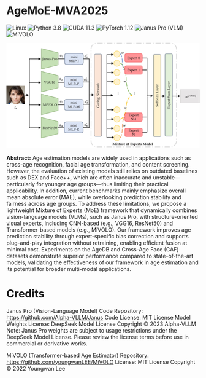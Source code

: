 # AgeMoE-MVA2025
![Linux](https://img.shields.io/badge/System-Linux-green.svg?style=plastic)
![Python 3.8](https://img.shields.io/badge/python-3.8-green.svg?style=plastic)
![CUDA 11.3](https://img.shields.io/badge/cuda-11.3-green.svg?style=plastic)
![PyTorch 1.12](https://img.shields.io/badge/pytorch-1.12-green.svg?style=plastic)
![Janus Pro (VLM)](https://img.shields.io/badge/Janus_Pro-pretrained-blue.svg?style=plastic)
![MiVOLO](https://img.shields.io/badge/MiVOLO-pretrained-blue.svg?style=plastic)

![image](https://github.com/AvLab-CV/AgeMoE-MVA2025/blob/d6204caf9540dec4f10629d4d1c38d49c915c3e9/Figure3.jpg)


**Abstract:** Age estimation models are widely used in applications such as cross-age recognition, facial age transformation, and content screening. However, the evaluation of existing models still relies on outdated baselines such as DEX and Face++, which are often inaccurate and unstable—particularly for younger age groups—thus limiting their practical applicability. In addition, current benchmarks mainly emphasize overall mean absolute error (MAE), while overlooking prediction stability and fairness across age groups. To address these limitations, we propose a lightweight Mixture of Experts (MoE) framework that dynamically combines vision-language models (VLMs), such as Janus Pro, with structure-oriented visual experts, including CNN-based (e.g., VGG16, ResNet50) and Transformer-based models (e.g., MiVOLO). Our framework improves age prediction stability through expert-specific bias correction and supports plug-and-play integration without retraining, enabling efficient fusion at minimal cost. Experiments on the AgeDB and Cross-Age Face (CAF) datasets demonstrate superior performance compared to state-of-the-art models, validating the effectiveness of our framework in age estimation and its potential for broader multi-modal applications.


# Credits
Janus Pro (Vision-Language Model)
Code Repository: https://github.com/Alpha-VLLM/Janus
Code License: MIT License
Model Weights License: DeepSeek Model License
Copyright © 2023 Alpha-VLLM
Note: Janus Pro weights are subject to usage restrictions under the DeepSeek Model License. Please review the license terms before use in commercial or derivative works.

MiVOLO (Transformer-based Age Estimator)
Repository: https://github.com/youngwanLEE/MiVOLO
License: MIT License
Copyright © 2022 Youngwan Lee
